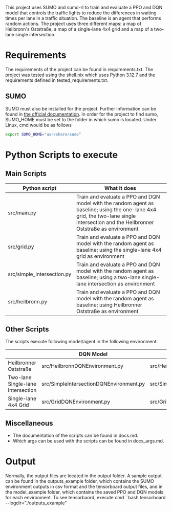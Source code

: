 This project uses SUMO and sumo-rl to train and evaluate a PPO and DQN model that controls the traffic lights to reduce the differences in waiting times per lane in a traffic situation. The baseline is an agent that performs random actions. The project uses three different maps: a map of Heilbronn's Oststraße, a map of a single-lane 4x4 grid and a map of a two-lane single intersection.

# Requirements

The requirements of the project can be found in requirements.txt. The project was tested using the shell.nix which uses Python 3.12.7 and the requirements defined in tested_requirements.txt.

## SUMO

SUMO must also be installed for the project. Further information can be found in [the official documentation](https://sumo.dlr.de/docs/Installing/index.html). In order for the project to find sumo, SUMO_HOME must be set to the folder in which sumo is located.
Under Linux, cmd would be as follows 
```bash
export SUMO_HOME="usr/share/sumo”
``` 

# Python Scripts to execute

## Main Scripts

| Python script              | What it does                                                                                                                                                                         |
| -------------------------- | ------------------------------------------------------------------------------------------------------------------------------------------------------------------------------------ |
| src/main.py                | Train and evaluate a PPO and DQN model with the random agent as baseline; using the one-lane 4x4 grid, the two-lane single intersection and the Heilbronner Oststraße as environment |
| src/grid.py                | Train and evaluate a PPO and DQN model with the random agent as baseline; using the single-lane 4x4 grid as environment                                                              |
| src/simple_intersection.py | Train and evaluate a PPO and DQN model with the random agent as baseline; using a two-lane single-lane intersection as environment                                                   |
| src/heilbronn.py           | Train and evaluate a PPO and DQN model with the random agent as baseline; using Heilbronner Oststraße as environment                                                                 |

## Other Scripts

The scripts execute following model/agent in the following environment:

|                                   | DQN Model                               | PPO Model                               | Random agent as baseline                   |
| --------------------------------- | --------------------------------------- | --------------------------------------- | ------------------------------------------ |
| Heilbronner Oststraße             | src/HeilbronnDQNEnvironment.py          | src/HeilbronnPPOEnvironment.py          | src/HeilbronnRandomEnvironment.py          |
| Two-lane Single-lane Intersection | src/SimpleIntersectionDQNEnvironment.py | src/SimpleIntersectionPPOEnvironment.py | src/SimpleIntersectionRandomEnvironment.py |
| Single-lane 4x4 Grid              | src/GridDQNEnvironment.py               | src/GridPPOEnvironment.py               | src/GridRandomEnvironment.py               |

## Miscellaneous

- The documentation of the scripts can be found in docs.md. 
- Which args can be used with the scripts can be found in docs_args.md.

# Output

Normally, the output files are located in the output folder. A sample output can be found in the outputs_example folder, which contains the SUMO environment outputs in csv format and the tensorboard output files, and in the model_example folder, which contains the saved PPO and DQN models for each environment.
To see tensorbaord, execute cmd 
``bash
tensorboard --logdir=”./outputs_example”
```

